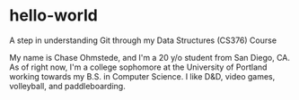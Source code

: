 # hello-world
A step in understanding Git through my Data Structures (CS376) Course

My name is Chase Ohmstede, and I'm a 20 y/o student from San Diego, CA. As of right now, I'm a college sophomore at the University of Portland working towards my B.S. in Computer Science. I like D&D, video games, volleyball, and paddleboarding.
